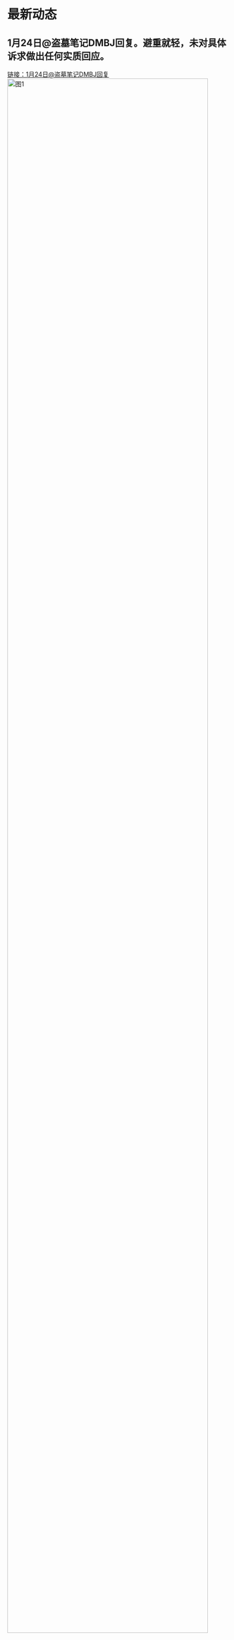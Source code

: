 # 最新动态

## 1月24日@盗墓笔记DMBJ回复。避重就轻，未对具体诉求做出任何实质回应。
[链接：1月24日@盗墓笔记DMBJ回复](https://weibo.com/3182845464/5126438015211388)<br>
<img src="https://2025rak-1330218385.cos.ap-shanghai.myqcloud.com/pingxie-depository/news-1.jpg" width="95%" alt="图1"><br><br>
